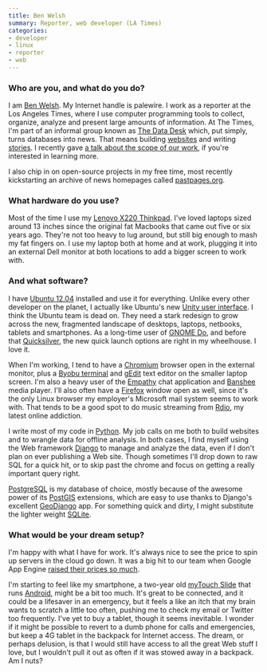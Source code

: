 ```yaml
---
title: Ben Welsh
summary: Reporter, web developer (LA Times)
categories:
- developer
- linux
- reporter
- web
---
```


### Who are you, and what do you do?

I am [Ben Welsh](http://palewi.re/who-is-ben-welsh/ "About Ben."). My Internet handle is palewire. I work as a reporter at the Los Angeles Times, where I use computer programming tools to collect, organize, analyze and present large amounts of information. At The Times, I'm part of an informal group known as [The Data Desk](http://datadesk.latimes.com/ "The LA Times' Data Desk.") which, put simply, turns databases into news. That means building [websites](http://palewi.re/apps/ "Ben's websites.") and writing [stories](http://palewi.re/clips/ "Ben's LA Times articles."). I recently gave [a talk about the scope of our work](http://www.youtube.com/watch?v=S62J6SssxNE "A video of Ben's talk about The Data Desk."), if you're interested in learning more.

I also chip in on open-source projects in my free time, most recently kickstarting an archive of news homepages called [pastpages.org](http://www.pastpages.org/ "An archive of the homepage of news websites.").

### What hardware do you use?

Most of the time I use my [Lenovo X220 Thinkpad][thinkpad-x220]. I've loved laptops sized around 13 inches since the original fat Macbooks that came out five or six years ago. They're not too heavy to lug around, but still big enough to mash my fat fingers on. I use my laptop both at home and at work, plugging it into an external Dell monitor at both locations to add a bigger screen to work with.

### And what software?

I have [Ubuntu 12.04][ubuntu] installed and use it for everything. Unlike every other developer on the planet, I actually like Ubuntu's new [Unity user interface][unity.2]. I think the Ubuntu team is dead on. They need a stark redesign to grow across the new, fragmented landscape of desktops, laptops, netbooks, tablets and smartphones. As a long-time user of [GNOME Do][gnome-do], and before that [Quicksilver][], the new quick launch options are right in my wheelhouse. I love it.

When I'm working, I tend to have a [Chromium][] browser open in the external monitor, plus a [Byobu terminal][byobu] and [gEdit][] text editor on the smaller laptop screen. I'm also a heavy user of the [Empathy][] chat application and [Banshee][] media player. I'll also often have a [Firefox][] window open as well, since it's the only Linux browser my employer's Microsoft mail system seems to work with. That tends to be a good spot to do music streaming from [Rdio][], my latest online addiction.

I write most of my code in [Python][]. My job calls on me both to build websites and to wrangle data for offline analysis. In both cases, I find myself using the Web framework [Django][] to manage and analyze the data, even if I don't plan on ever publishing a Web site. Though sometimes I'll drop down to raw SQL for a quick hit, or to skip past the chrome and focus on getting a really important query right. 

[PostgreSQL][] is my database of choice, mostly because of the awesome power of its [PostGIS][] extensions, which are easy to use thanks to Django's excellent [GeoDjango][] app. For something quick and dirty, I might substitute the lighter weight [SQLite][].

### What would be your dream setup?

I'm happy with what I have for work. It's always nice to see the price to spin up servers in the cloud go down. It was a big hit to our team when Google App Engine [raised their prices so much](http://www.informationweek.com/news/cloud-computing/platform/231600672 "An article about Google raising their App Engine pricing."). 

I'm starting to feel like my smartphone, a two-year old [myTouch Slide][mytouch-3g-slide] that runs [Android][], might be a bit too much. It's great to be connected, and it could be a lifesaver in an emergency, but it feels a like an itch that my brain wants to scratch a little too often, pushing me to check my email or Twitter too frequently. I've yet to buy a tablet, though it seems inevitable. I wonder if it might be possible to revert to a dumb phone for calls and emergencies, but keep a 4G tablet in the backpack for Internet access. The dream, or perhaps delusion, is that I would still have access to all the great Web stuff I love, but I wouldn't pull it out as often if it was stowed away in a backpack. Am I nuts?

[mytouch-3g-slide]: https://en.wikipedia.org/wiki/T-Mobile_myTouch_3G_Slide "An Android smartphone."
[thinkpad-x220]: http://shop.lenovo.com/us/laptops/thinkpad/x-series/x220 "A 12.5 inch PC laptop."
[android]: https://developers.google.com/android/?csw=1 "A mobile phone platform."
[banshee]: http://banshee.fm/ "A music player for GNOME."
[byobu]: https://launchpad.net/byobu "A wrapper tool for screen or tmux."
[chromium]: http://www.chromium.org/ "Open-source builds of the Chrome web browser."
[django]: https://www.djangoproject.com/ "A Python-based web framework."
[empathy]: https://wiki.gnome.org/action/show/Apps/Empathy?action=show&redirect=Empathy "An instant messenger client for GNOME."
[firefox]: https://www.mozilla.org/en-US/firefox/new/ "A cross-platform open-source web browser."
[gedit]: https://wiki.gnome.org/Apps/Gedit "A text editor for GNOME."
[geodjango]: https://docs.djangoproject.com/en/1.10/ref/contrib/gis/ "A geographic-based Python web framework."
[gnome-do]: https://do.cooperteam.net/ "A data manipulator/launcher for GNOME."
[postgis]: http://www.postgis.org/ "A PostgreSQL add-on that adds geographic support."
[postgresql]: https://www.postgresql.org/ "A relational database server."
[python]: https://www.python.org/ "An interpreted scripting language."
[quicksilver]: https://qsapp.com/ "A data manipulator and launcher for the Mac."
[rdio]: http://www.rdio.com/home/en-us/ "A music streaming service."
[sqlite]: http://www.sqlite.org/ "A self-contained database engine."
[ubuntu]: https://www.ubuntu.com/ "A Unix distribution."
[unity.2]: http://unity.ubuntu.com/projects/unity/ "A desktop and notebook environment."
